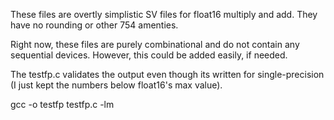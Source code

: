 These files are overtly simplistic SV files for float16 multiply and
add.  They have no rounding or other 754 amenties.

Right now, these files are purely combinational and do not contain any
sequential devices.  However, this could be added easily, if needed.

The testfp.c validates the output even though its written for
single-precision (I just kept the numbers below float16's max value).

gcc -o testfp testfp.c -lm



